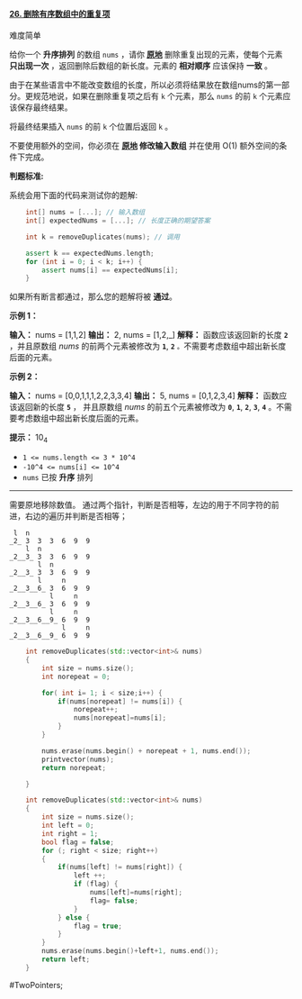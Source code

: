 
#### [26. 删除有序数组中的重复项](https://leetcode.cn/problems/remove-duplicates-from-sorted-array/)

难度简单

给你一个 **升序排列** 的数组 `nums` ，请你 **[原地](http://baike.baidu.com/item/%E5%8E%9F%E5%9C%B0%E7%AE%97%E6%B3%95)** 删除重复出现的元素，使每个元素 **只出现一次** ，返回删除后数组的新长度。元素的 **相对顺序** 应该保持 **一致** 。

由于在某些语言中不能改变数组的长度，所以必须将结果放在数组nums的第一部分。更规范地说，如果在删除重复项之后有 `k` 个元素，那么 `nums` 的前 `k` 个元素应该保存最终结果。

将最终结果插入 `nums` 的前 `k` 个位置后返回 `k` 。

不要使用额外的空间，你必须在 **[原地](https://baike.baidu.com/item/%E5%8E%9F%E5%9C%B0%E7%AE%97%E6%B3%95) 修改输入数组** 并在使用 O(1) 额外空间的条件下完成。

**判题标准:**

系统会用下面的代码来测试你的题解:
```cpp
    int[] nums = [...]; // 输入数组
    int[] expectedNums = [...]; // 长度正确的期望答案

    int k = removeDuplicates(nums); // 调用

    assert k == expectedNums.length;
    for (int i = 0; i < k; i++) {
        assert nums[i] == expectedNums[i];
    }
```

如果所有断言都通过，那么您的题解将被 **通过**。

**示例 1：**

**输入：** nums = [1,1,2]
**输出：** 2, nums = [1,2,_]
**解释：** 函数应该返回新的长度 **`2`** ，并且原数组 _nums_ 的前两个元素被修改为 **`1`**, **`2`** `。`不需要考虑数组中超出新长度后面的元素。

**示例 2：**

**输入：** nums = [0,0,1,1,1,2,2,3,3,4]
**输出：** 5, nums = [0,1,2,3,4]
**解释：** 函数应该返回新的长度 **`5`** ， 并且原数组 _nums_ 的前五个元素被修改为 **`0`**, **`1`**, **`2`**, **`3`**, **`4`** 。不需要考虑数组中超出新长度后面的元素。

**提示：**
10<sub>4</sub>
-   `1 <= nums.length <= 3 * 10^4`
-   `-10^4 <= nums[i] <= 10^4`
-   `nums` 已按 **升序** 排列

---- ----
需要原地移除数值。
通过两个指针，判断是否相等，左边的用于不同字符的前进，右边的遍历并判断是否相等；

```
 l  n
_2_ 3  3  3  6  9  9
    l  n
_2__3_ 3  3  6  9  9
       l  n
_2__3_ 3  3  6  9  9
       l     n
_2__3__6_ 3  6  9  9
          l     n
_2__3__6_ 3  6  9  9
          l     n
_2__3__6__9_ 6  9  9
             l     n
_2__3__6__9_ 6  9  9
```

```cpp
    int removeDuplicates(std::vector<int>& nums)
    {
        int size = nums.size();
        int norepeat = 0;

        for( int i= 1; i < size;i++) {
            if(nums[norepeat] != nums[i]) {
                norepeat++;
                nums[norepeat]=nums[i];
            }
        }

        nums.erase(nums.begin() + norepeat + 1, nums.end());
        printvector(nums);
        return norepeat;

    }
```

```cpp
    int removeDuplicates(std::vector<int>& nums)
    {
        int size = nums.size();
        int left = 0;
        int right = 1;
        bool flag = false;
        for (; right < size; right++)
        {
            if(nums[left] != nums[right]) {
                left ++;
                if (flag) {
                    nums[left]=nums[right];
                    flag= false;
                }
            } else {
                flag = true;
            }
        }
        nums.erase(nums.begin()+left+1, nums.end());
        return left;
    }
```
#TwoPointers;
